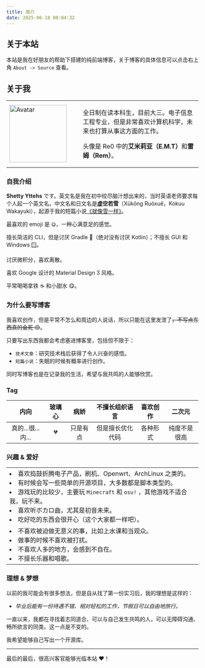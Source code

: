 ```yaml
---
title: 简介
date: 2025-06-18 00:04:32
---
```


## 关于本站

本站是我在好朋友的帮助下搭建的纯前端博客，关于博客的具体信息可以点击右上角 `About -> Source` 查看。

## 关于我

<table><tr>
  <td width="38.2%">
    <!-- Avatar -->
    <img
      src="https://avatars.githubusercontent.com/u/72240633?s=400&u=7b32b5df0b0d4fa852f579e82cf78b403fa98b67&v=4"
      width="150"
      alt="Avatar"
    />
  </td>
  <td width="61.8%">
    <!-- Introduction -->
    <p>全日制在读本科生，目前大三。电子信息工程专业，但是非常喜欢计算机科学，未来也打算从事这方面的工作。</p>
    <p>头像是 Re0 中的<strong>艾米莉亚（E.M.T）</strong>和<strong>雷姆（Rem）</strong>。</p>
  </td>
</tr></table>

### 自我介绍

**Shetty Yttehs** です。英文名是我在初中绞尽脑汁想出来的，当时英语老师要求每个人起一个英文名。中文名和日文名是**虚空若雪**（Xūkōng Ruòxuě，Kokuu Wakayuki），起源于我的短篇小说[《就像雪一样》](/2025/06/16/fiction-wakayuki/#%E5%90%8E%E8%AE%B0)。

最喜欢的 emoji 是 `😋`，一种心满意足的感觉。

擅长简洁的 CLI，但是讨厌 Gradle 🐘（绝对没有讨厌 Kotlin）；不擅长 GUI 和 Windows 🪟。

讨厌微积分，喜欢离散。

喜欢 Google 设计的 Material Design 3 风格。

平常喝喝拿铁 ☕ 和小甜水 😋。

### 为什么要写博客

我喜欢创作，但是平常不怎么和周边的人说话，所以只能在这里发泄了~~，不写点东西真的会死 🙃~~。

只要写出东西我都会考虑塞进博客里，包括但不限于：

- `技术文章`：研究技术栈后获得了令人兴奋的感悟。
- `短篇小说`：失眠的时候有概率进行创作。

同时写博客也是在记录我的生活，希望与我共鸣的人能够欣赏。

### Tag

| 内向              | 玻璃心 | 病娇     | 不擅长组织语言   | 喜欢创作 | 二次元       |
|:-----------------:|:------:|:--------:|:----------------:|:--------:|:------------:|
| 真的...很...内... | 💔     | 只是有点 | 但是擅长优化代码 | 各种形式 | 纯度不是很高 |

### 兴趣 & 爱好

<table>
  <!-- Like -->
  <tr><td>
    <li>喜欢捣鼓折腾电子产品，刷机、Openwrt、ArchLinux 之类的。</li>
    <li>有时候会写一些简单的开源项目，大多数都是脚本类型的。</li>
    <li>游戏玩的比较少，主要玩 <code>Minecraft</code> 和 <code>osu!</code> ，其他游戏不适合我，玩不来。</li>
    <li>喜欢听ボカロ曲，尤其是初音未来。</li>
    <li>吃好吃的东西会很开心（这个大家都一样吧）。</li>
  </td></tr>
  <!-- Dislike -->
  <tr><td>
    <li>不喜欢被迫做无意义的事，比如上水课和当观众。</li>
    <li>做事的时候不喜欢被打扰。</li>
    <li>不喜欢人多的地方，会感到不自在。</li>
    <li>不擅长乐器和唱歌。</li>
  </td></tr>
</table>

### 理想 & 梦想

以前的我可能会有很多想法，但是自从找了第一份实习后，我的理想是这样的：

  - _毕业后能有一份待遇不错、相对轻松的工作，节假日可以自由地旅行。_

一直以来，我都在寻找着志同道合、可以与自己发生共鸣的人，可以无障碍沟通、畅所欲言的同类。这一点是不变的。

我希望能够自己写出一个开源库。

---

最后的最后，很高兴客官能够光临本站 ♥️！
